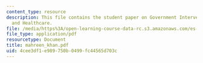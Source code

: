```yaml
---
content_type: resource
description: This file contains the student paper on Government Intervention ? Prevention
  and Healthcare.
file: /media/https%3A/open-learning-course-data-rc.s3.amazonaws.com/es-253-aids-and-poverty-in-africa-spring-2005/4cee3df1e989750b0499fc44565d703c_mahreen_khan.pdf
file_type: application/pdf
resourcetype: Document
title: mahreen_khan.pdf
uid: 4cee3df1-e989-750b-0499-fc44565d703c
---
```

